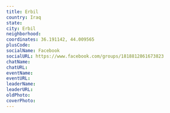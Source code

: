 ```yaml
---
title: Erbil
country: Iraq
state: 
city: Erbil
neighborhood: 
coordinates: 36.191142, 44.009565
plusCode:
socialName: Facebook
socialURL: https://www.facebook.com/groups/1818812861673823
chatName:
chatURL:
eventName:
eventURL:
leaderName:
leaderURL:
oldPhoto: 
coverPhoto:
---
```

